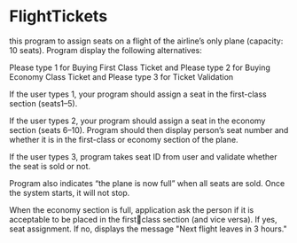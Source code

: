 # FlightTickets

this program to assign seats on a flight of the airline’s only plane (capacity: 10 seats). 
Program  display the following alternatives: 

Please type 1 for Buying First Class Ticket
and 
Please type 2 for Buying Economy Class Ticket and 
Please type 3 for Ticket Validation

If the user types 1, your program should assign a seat in the first-class section (seats1–5). 

If the user types 2, your program should assign a seat in the economy section (seats 6–10). 
Program should then display person’s seat number and whether it is in the first-class or economy 
section of the plane.

If the user types 3,  program takes seat ID from user and validate whether the seat is 
sold or not.

Program also indicates “the plane is now full” when all seats are sold. 
Once the system starts, it will not stop.

When the economy section is full, application ask the person if it is acceptable to be placed in the firstclass section (and vice versa). If yes, seat assignment. If no, displays the message "Next flight leaves in 3 hours."
